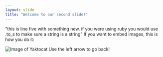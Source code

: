 ```yaml
---
layout: slide
title: "Welcome to our second slide!"
---
```

"this is line five with something new. if you were using ruby you would use .to_s to make sure a string is a string"
If you want to embed images, this is how you do it:

![Image of Yaktocat](https://octodex.github.com/images/yaktocat.png)
Use the left arrow to go back!
